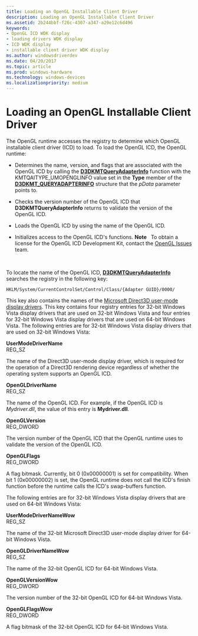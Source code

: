 ```yaml
---
title: Loading an OpenGL Installable Client Driver
description: Loading an OpenGL Installable Client Driver
ms.assetid: 2b244bbf-f26c-4307-a347-a29e12c6d496
keywords:
- OpenGL ICD WDK display
- loading drivers WDK display
- ICD WDK display
- installable client driver WDK display
ms.author: windowsdriverdev
ms.date: 04/20/2017
ms.topic: article
ms.prod: windows-hardware
ms.technology: windows-devices
ms.localizationpriority: medium
---
```


# Loading an OpenGL Installable Client Driver


The OpenGL runtime accesses the registry to determine which OpenGL installable client driver (ICD) to load. To load the OpenGL ICD, the OpenGL runtime:

-   Determines the name, version, and flags that are associated with the OpenGL ICD by calling the [**D3DKMTQueryAdapterInfo**](https://msdn.microsoft.com/library/windows/hardware/ff547100) function with the KMTQAITYPE\_UMOPENGLINFO value set in the **Type** member of the [**D3DKMT\_QUERYADAPTERINFO**](https://msdn.microsoft.com/library/windows/hardware/ff548203) structure that the *pData* parameter points to.

-   Checks the version number of the OpenGL ICD that **D3DKMTQueryAdapterInfo** returns to validate the version of the OpenGL ICD.

-   Loads the OpenGL ICD by using the name of the OpenGL ICD.

-   Initializes access to the OpenGL ICD's functions.
    **Note**   To obtain a license for the OpenGL ICD Development Kit, contact the [OpenGL Issues](mailto:opengl@microsoft.com) team.

     

To locate the name of the OpenGL ICD, [**D3DKMTQueryAdapterInfo**](https://msdn.microsoft.com/library/windows/hardware/ff547100) searches the registry in the following key:

```
HKLM/System/CurrentControlSet/Control/Class/{Adapter GUID}/0000/
```

This key also contains the names of the [Microsoft Direct3D user-mode display drivers](initializing-communication-with-the-direct3d-user-mode-display-driver.md). This key contains four registry entries for 32-bit Windows Vista display drivers that are used on 32-bit Windows Vista and four entries for 32-bit Windows Vista display drivers that are used on 64-bit Windows Vista. The following entries are for 32-bit Windows Vista display drivers that are used on 32-bit Windows Vista:

<span id="UserModeDriverName"></span><span id="usermodedrivername"></span><span id="USERMODEDRIVERNAME"></span>**UserModeDriverName**  
REG\_SZ

The name of the Direct3D user-mode display driver, which is required for the operation of a Direct3D rendering device regardless of whether the operating system supports an OpenGL ICD.

<span id="OpenGLDriverName"></span><span id="opengldrivername"></span><span id="OPENGLDRIVERNAME"></span>**OpenGLDriverName**  
REG\_SZ

The name of the OpenGL ICD. For example, if the OpenGL ICD is *Mydriver.dll*, the value of this entry is **Mydriver.dll**.

<span id="OpenGLVersion"></span><span id="openglversion"></span><span id="OPENGLVERSION"></span>**OpenGLVersion**  
REG\_DWORD

The version number of the OpenGL ICD that the OpenGL runtime uses to validate the version of the OpenGL ICD.

<span id="OpenGLFlags"></span><span id="openglflags"></span><span id="OPENGLFLAGS"></span>**OpenGLFlags**  
REG\_DWORD

A flag bitmask. Currently, bit 0 (0x00000001) is set for compatibility. When bit 1 (0x00000002) is set, the OpenGL runtime does not call the ICD's finish function before the runtime calls the ICD's swap-buffers function.

The following entries are for 32-bit Windows Vista display drivers that are used on 64-bit Windows Vista:

<span id="UserModeDriverNameWow"></span><span id="usermodedrivernamewow"></span><span id="USERMODEDRIVERNAMEWOW"></span>**UserModeDriverNameWow**  
REG\_SZ

The name of the 32-bit Microsoft Direct3D user-mode display driver for 64-bit Windows Vista.

<span id="OpenGLDriverNameWow"></span><span id="opengldrivernamewow"></span><span id="OPENGLDRIVERNAMEWOW"></span>**OpenGLDriverNameWow**  
REG\_SZ

The name of the 32-bit OpenGL ICD for 64-bit Windows Vista.

<span id="OpenGLVersionWow"></span><span id="openglversionwow"></span><span id="OPENGLVERSIONWOW"></span>**OpenGLVersionWow**  
REG\_DWORD

The version number of the 32-bit OpenGL ICD for 64-bit Windows Vista.

<span id="OpenGLFlagsWow"></span><span id="openglflagswow"></span><span id="OPENGLFLAGSWOW"></span>**OpenGLFlagsWow**  
REG\_DWORD

A flag bitmask of the 32-bit OpenGL ICD for 64-bit Windows Vista.

 

 






